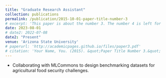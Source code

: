 ```yaml
---
title: "Graduate Research Assistant"
collection: publications
permalink: /publication/2015-10-01-paper-title-number-3
# excerpt: 'This paper is about the number 3. The number 4 is left for future work.'
date: 2023-08-01
# date2: 2022-07-08
date2: "Present"
venue: 'Arizona State University'
# paperurl: 'http://academicpages.github.io/files/paper3.pdf'
# citation: 'Your Name, You. (2015). &quot;Paper Title Number 3.&quot; <i>Journal 1</i>. 1(3).'
---
```

* Collaborating with MLCommons to design benchmarking datasets for agricultural food security challenges.
